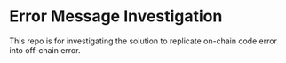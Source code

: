 # Error Message Investigation

This repo is for investigating the solution to replicate on-chain code error into off-chain error.
